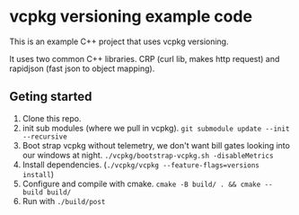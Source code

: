 # vcpkg versioning example code

This is an example C++ project that uses vcpkg versioning.

It uses two common C++ libraries. CRP (curl lib, makes http request) and rapidjson (fast json to object mapping).

## Geting started

1. Clone this repo.
2. init sub modules (where we pull in vcpkg). `git submodule update --init --recursive`
3. Boot strap vcpkg without telemetry, we don't want bill gates looking into our windows at night. `./vcpkg/bootstrap-vcpkg.sh -disableMetrics`
4. Install dependencies. (`./vcpkg/vcpkg --feature-flags=versions install`)
5. Configure and compile with cmake. `cmake -B build/ . && cmake --build build/`
6. Run with `./build/post`
